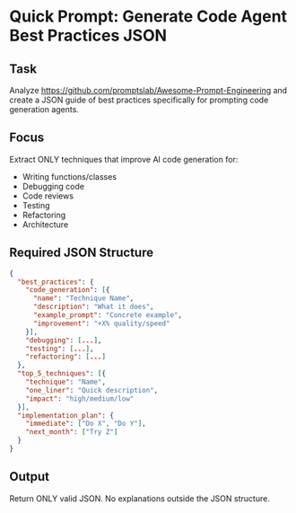 # Quick Prompt: Generate Code Agent Best Practices JSON

## Task

Analyze https://github.com/promptslab/Awesome-Prompt-Engineering and create a JSON guide of best practices specifically for prompting code generation agents.

## Focus

Extract ONLY techniques that improve AI code generation for:

- Writing functions/classes
- Debugging code
- Code reviews
- Testing
- Refactoring
- Architecture

## Required JSON Structure

```json
{
  "best_practices": {
    "code_generation": [{
      "name": "Technique Name",
      "description": "What it does",
      "example_prompt": "Concrete example",
      "improvement": "+X% quality/speed"
    }],
    "debugging": [...],
    "testing": [...],
    "refactoring": [...]
  },
  "top_5_techniques": [{
    "technique": "Name",
    "one_liner": "Quick description",
    "impact": "high/medium/low"
  }],
  "implementation_plan": {
    "immediate": ["Do X", "Do Y"],
    "next_month": ["Try Z"]
  }
}
```

## Output

Return ONLY valid JSON. No explanations outside the JSON structure.
